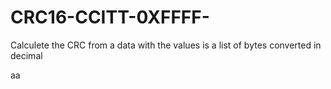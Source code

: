 # CRC16-CCITT-0XFFFF-
Calculete the CRC from a data with the values is a list of bytes converted in decimal

aa
